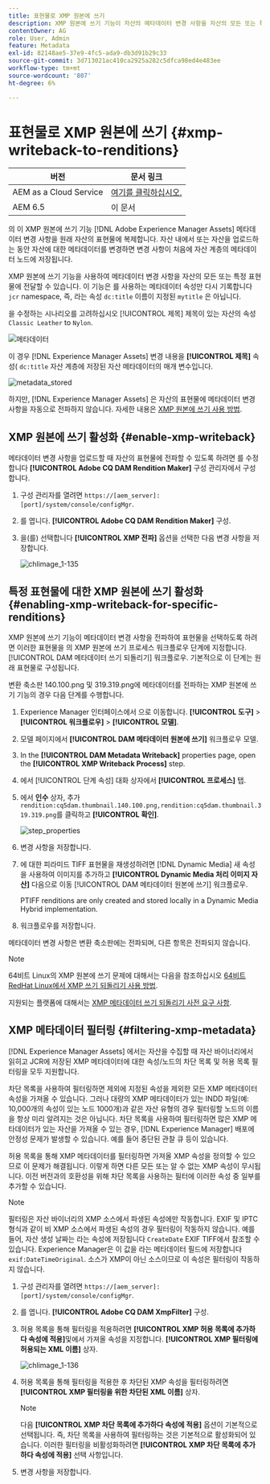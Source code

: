 ```yaml
---
title: 표현물로 XMP 원본에 쓰기
description: XMP 원본에 쓰기 기능이 자산의 메타데이터 변경 사항을 자산의 모든 또는 특정 표현물에 전달하는 방법을 알아봅니다.
contentOwner: AG
role: User, Admin
feature: Metadata
exl-id: 82148ae5-37e9-4fc5-ada9-db3d91b29c33
source-git-commit: 3d713021ac410ca2925a282c5dfca98ed4e483ee
workflow-type: tm+mt
source-wordcount: '807'
ht-degree: 6%

---
```


# 표현물로 XMP 원본에 쓰기 {#xmp-writeback-to-renditions}

| 버전 | 문서 링크 |
| -------- | ---------------------------- |
| AEM as a Cloud Service | [여기를 클릭하십시오.](https://experienceleague.adobe.com/docs/experience-manager-cloud-service/content/assets/admin/xmp-metadata.html?lang=en) |
| AEM 6.5 | 이 문서 |

의 이 XMP 원본에 쓰기 기능 [!DNL Adobe Experience Manager Assets] 메타데이터 변경 사항을 원래 자산의 표현물에 복제합니다. 자산 내에서 또는 자산을 업로드하는 동안 자산에 대한 메타데이터를 변경하면 변경 사항이 처음에 자산 계층의 메타데이터 노드에 저장됩니다.

XMP 원본에 쓰기 기능을 사용하여 메타데이터 변경 사항을 자산의 모든 또는 특정 표현물에 전달할 수 있습니다. 이 기능은 를 사용하는 메타데이터 속성만 다시 기록합니다 `jcr` namespace, 즉, 라는 속성 `dc:title` 이름이 지정된 `mytitle` 은 아닙니다.

을 수정하는 시나리오를 고려하십시오 [!UICONTROL 제목] 제목이 있는 자산의 속성 `Classic Leather` to `Nylon`.

![메타데이터](assets/metadata.png)

이 경우 [!DNL Experience Manager Assets] 변경 내용을 **[!UICONTROL 제목]** 속성( `dc:title` 자산 계층에 저장된 자산 메타데이터의 매개 변수입니다.

![metadata_stored](assets/metadata_stored.png)

하지만, [!DNL Experience Manager Assets] 은 자산의 표현물에 메타데이터 변경 사항을 자동으로 전파하지 않습니다. 자세한 내용은 [XMP 원본에 쓰기 사용 방법](#enable-xmp-writeback).

## XMP 원본에 쓰기 활성화 {#enable-xmp-writeback}

메타데이터 변경 사항을 업로드할 때 자산의 표현물에 전파할 수 있도록 하려면 를 수정합니다 **[!UICONTROL Adobe CQ DAM Rendition Maker]** 구성 관리자에서 구성합니다.

1. 구성 관리자를 열려면 `https://[aem_server]:[port]/system/console/configMgr`.
1. 를 엽니다. **[!UICONTROL Adobe CQ DAM Rendition Maker]** 구성.
1. 을(를) 선택합니다 **[!UICONTROL XMP 전파]** 옵션을 선택한 다음 변경 사항을 저장합니다.

   ![chlimage_1-135](assets/chlimage_1-346.png)

## 특정 표현물에 대한 XMP 원본에 쓰기 활성화 {#enabling-xmp-writeback-for-specific-renditions}

XMP 원본에 쓰기 기능이 메타데이터 변경 사항을 전파하여 표현물을 선택하도록 하려면 이러한 표현물을 의 XMP 원본에 쓰기 프로세스 워크플로우 단계에 지정합니다. [!UICONTROL DAM 메타데이터 쓰기 되돌리기] 워크플로우. 기본적으로 이 단계는 원래 표현물로 구성됩니다.

변환 축소판 140.100.png 및 319.319.png에 메타데이터를 전파하는 XMP 원본에 쓰기 기능의 경우 다음 단계를 수행합니다.

1. Experience Manager 인터페이스에서 으로 이동합니다. **[!UICONTROL 도구]** > **[!UICONTROL 워크플로우]** > **[!UICONTROL 모델]**.
1. 모델 페이지에서 **[!UICONTROL DAM 메타데이터 원본에 쓰기]** 워크플로우 모델.
1. In the **[!UICONTROL DAM Metadata Writeback]** properties page, open the **[!UICONTROL XMP Writeback Process]** step.
1. 에서 [!UICONTROL 단계 속성] 대화 상자에서 **[!UICONTROL 프로세스]** 탭.
1. 에서 **인수** 상자, 추가 `rendition:cq5dam.thumbnail.140.100.png,rendition:cq5dam.thumbnail.319.319.png`를 클릭하고 **[!UICONTROL 확인]**.

   ![step_properties](assets/step_properties.png)

1. 변경 사항을 저장합니다.
1. 에 대한 피라미드 TIFF 표현물을 재생성하려면 [!DNL Dynamic Media] 새 속성을 사용하여 이미지를 추가하고 **[!UICONTROL Dynamic Media 처리 이미지 자산]** 다음으로 이동 [!UICONTROL DAM 메타데이터 원본에 쓰기] 워크플로우.

   PTIFF renditions are only created and stored locally in a Dynamic Media Hybrid implementation.

1. 워크플로우를 저장합니다.

메타데이터 변경 사항은 변환 축소판에는 전파되며, 다른 항목은 전파되지 않습니다.

>[!NOTE]
>
>64비트 Linux의 XMP 원본에 쓰기 문제에 대해서는 다음을 참조하십시오 [64비트 RedHat Linux에서 XMP 쓰기 되돌리기 사용 방법](https://helpx.adobe.com/experience-manager/kb/enable-xmp-write-back-64-bit-redhat.html).
>
>지원되는 플랫폼에 대해서는 [XMP 메타데이터 쓰기 되돌리기 사전 요구 사항](/help/sites-deploying/technical-requirements.md#requirements-for-aem-assets-xmp-metadata-write-back).

## XMP 메타데이터 필터링 {#filtering-xmp-metadata}

[!DNL Experience Manager Assets] 에서는 자산을 수집할 때 자산 바이너리에서 읽히고 JCR에 저장된 XMP 메타데이터에 대한 속성/노드의 차단 목록 및 허용 목록 필터링을 모두 지원합니다.

차단 목록을 사용하여 필터링하면 제외에 지정된 속성을 제외한 모든 XMP 메타데이터 속성을 가져올 수 있습니다. 그러나 대량의 XMP 메타데이터가 있는 INDD 파일(예: 10,000개의 속성이 있는 노드 1000개)과 같은 자산 유형의 경우 필터링할 노드의 이름을 항상 미리 알려지는 것은 아닙니다. 차단 목록을 사용하여 필터링하면 많은 XMP 메타데이터가 있는 자산을 가져올 수 있는 경우, [!DNL Experience Manager] 배포에 안정성 문제가 발생할 수 있습니다. 예를 들어 중단된 관찰 큐 등이 있습니다.

허용 목록을 통해 XMP 메타데이터를 필터링하면 가져올 XMP 속성을 정의할 수 있으므로 이 문제가 해결됩니다. 이렇게 하면 다른 모든 또는 알 수 없는 XMP 속성이 무시됩니다. 이전 버전과의 호환성을 위해 차단 목록을 사용하는 필터에 이러한 속성 중 일부를 추가할 수 있습니다.

>[!NOTE]
>
>필터링은 자산 바이너리의 XMP 소스에서 파생된 속성에만 작동합니다. EXIF 및 IPTC 형식과 같이 비 XMP 소스에서 파생된 속성의 경우 필터링이 작동하지 않습니다. 예를 들어, 자산 생성 날짜는 라는 속성에 저장됩니다 `CreateDate` EXIF TIFF에서 참조할 수 있습니다. Experience Manager은 이 값을 라는 메타데이터 필드에 저장합니다 `exif:DateTimeOriginal`. 소스가 XMP이 아닌 소스이므로 이 속성은 필터링이 작동하지 않습니다.

1. 구성 관리자를 열려면 `https://[aem_server]:[port]/system/console/configMgr`.
1. 를 엽니다. **[!UICONTROL Adobe CQ DAM XmpFilter]** 구성.
1. 허용 목록을 통해 필터링을 적용하려면 **[!UICONTROL XMP 허용 목록에 추가하다 속성에 적용]**&#x200B;및에서 가져올 속성을 지정합니다. **[!UICONTROL XMP 필터링에 허용되는 XML 이름]** 상자.

   ![chlimage_1-136](assets/chlimage_1-347.png)

1. 허용 목록을 통해 필터링을 적용한 후 차단된 XMP 속성을 필터링하려면 **[!UICONTROL XMP 필터링을 위한 차단된 XML 이름]** 상자.

   >[!NOTE]
   >
   >다음 **[!UICONTROL XMP 차단 목록에 추가하다 속성에 적용]** 옵션이 기본적으로 선택됩니다. 즉, 차단 목록을 사용하여 필터링하는 것은 기본적으로 활성화되어 있습니다. 이러한 필터링을 비활성화하려면 **[!UICONTROL XMP 차단 목록에 추가하다 속성에 적용]** 선택 사항입니다.

1. 변경 사항을 저장합니다.
